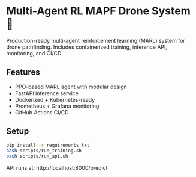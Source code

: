 # Multi-Agent RL MAPF Drone System 🚀

Production-ready multi-agent reinforcement learning (MARL) system for drone pathfinding.
Includes containerized training, inference API, monitoring, and CI/CD.

## Features
- PPO-based MARL agent with modular design
- FastAPI inference service
- Dockerized + Kubernetes-ready
- Prometheus + Grafana monitoring
- GitHub Actions CI/CD

## Setup
```bash
pip install -r requirements.txt
bash scripts/run_training.sh
bash scripts/run_api.sh
```

API runs at: http://localhost:8000/predict
